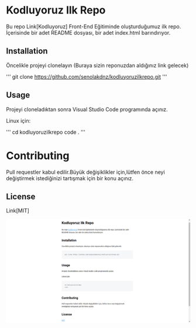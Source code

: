 # Kodluyoruz Ilk Repo

Bu repo Link[Kodluyoruz] Front-End Eğitiminde oluşturduğumuz ilk repo. İçerisinde bir adet README dosyası, bir adet index.html barındırıyor.

## Installation

Öncelikle projeyi clonelayın (Buraya sizin reponuzdan aldığınız link gelecek)

'''
git clone https://github.com/senolakdnz/kodluyoruzilkrepo.git
'''

## Usage

Projeyi cloneladıktan sonra Visual Studio Code programında açınız.

Linux için:

'''
cd kodluyoruzilkrepo
code .
'''

# Contributing

Pull requestler kabul edilir.Büyük değişiklikler için,lütfen önce neyi değiştirmek istediğinizi tartışmak için bir konu açınız.

## License

Link[MIT]

![Image](https://raw.githubusercontent.com/Kodluyoruz/taskforce/main/git/odev1/figures/markdown.png)
